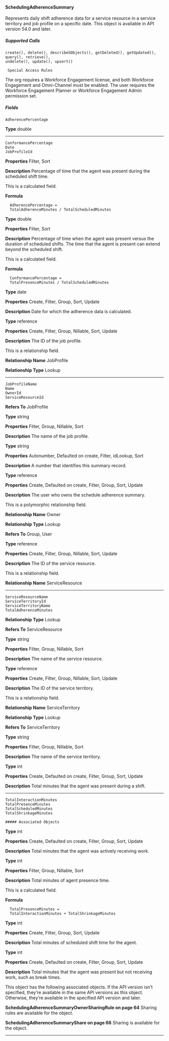 #### SchedulingAdherenceSummary

Represents daily shift adherence data for a service resource in a service territory and job profile on a specific date. This object is available
in API version 54.0 and later.

##### Supported Calls
```
create(), delete(), describeSObjects(), getDeleted(), getUpdated(), query(), retrieve(),
undelete(), update(), upsert()

 Special Access Rules

```
The org requires a Workforce Engagement license, and both Workforce Engagement and Omni-Channel must be enabled. The user
requires the Workforce Engagement Planner or Workforce Engagement Admin permission set.

##### Fields

```
AdherencePercentage

```

**Type**
double


-----

```
ConformancePercentage
Date
JobProfileId

```

**Properties**
Filter, Sort

**Description**
Percentage of time that the agent was present during the scheduled shift time.

This is a calculated field.

**Formula**
```
  AdherencePercentage =
  TotalAdherenceMinutes / TotalScheduledMinutes

```
**Type**
double

**Properties**
Filter, Sort

**Description**
Percentage of time when the agent was present versus the duration of scheduled shifts. The
time that the agent is present can extend beyond the scheduled shift.

This is a calculated field.

**Formula**
```
  ConformancePercentage =
  TotalPresenceMinutes / TotalScheduledMinutes

```
**Type**
date

**Properties**
Create, Filter, Group, Sort, Update

**Description**
Date for which the adherence data is calculated.

**Type**
reference

**Properties**
Create, Filter, Group, Nillable, Sort, Update

**Description**
The ID of the job profile.

This is a relationship field.

**Relationship Name**
JobProfile

**Relationship Type**
Lookup


-----

```
JobProfileName
Name
OwnerId
ServiceResourceId

```

**Refers To**
JobProfile

**Type**
string

**Properties**
Filter, Group, Nillable, Sort

**Description**
The name of the job profile.

**Type**
string

**Properties**
Autonumber, Defaulted on create, Filter, idLookup, Sort

**Description**
A number that identifies this summary record.

**Type**
reference

**Properties**
Create, Defaulted on create, Filter, Group, Sort, Update

**Description**
The user who owns the schedule adherence summary.

This is a polymorphic relationship field.

**Relationship Name**
Owner

**Relationship Type**
Lookup

**Refers To**
Group, User

**Type**
reference

**Properties**
Create, Filter, Group, Nillable, Sort, Update

**Description**
The ID of the service resource.

This is a relationship field.

**Relationship Name**
ServiceResource


-----

```
ServiceResourceName
ServiceTerritoryId
ServiceTerritoryName
TotalAdherenceMinutes

```

**Relationship Type**
Lookup

**Refers To**
ServiceResource

**Type**
string

**Properties**
Filter, Group, Nillable, Sort

**Description**
The name of the service resource.

**Type**
reference

**Properties**
Create, Filter, Group, Nillable, Sort, Update

**Description**
The ID of the service territory.

This is a relationship field.

**Relationship Name**
ServiceTerritory

**Relationship Type**
Lookup

**Refers To**
ServiceTerritory

**Type**
string

**Properties**
Filter, Group, Nillable, Sort

**Description**
The name of the service territory.

**Type**
int

**Properties**
Create, Defaulted on create, Filter, Group, Sort, Update

**Description**
Total minutes that the agent was present during a shift.


-----

```
TotalInteractionMinutes
TotalPresenceMinutes
TotalScheduledMinutes
TotalShrinkageMinutes

##### Associated Objects

```

**Type**
int

**Properties**
Create, Defaulted on create, Filter, Group, Sort, Update

**Description**
Total minutes that the agent was actively receiving work.

**Type**
int

**Properties**
Filter, Group, Nillable, Sort

**Description**
Total minutes of agent presence time.

This is a calculated field.

**Formula**
```
  TotalPresenceMinutes =
  TotalInteractionMinutes + TotalShrinkageMinutes

```
**Type**
int

**Properties**
Create, Filter, Group, Sort, Update

**Description**
Total minutes of scheduled shift time for the agent.

**Type**
int

**Properties**
Create, Defaulted on create, Filter, Group, Sort, Update

**Description**
Total minutes that the agent was present but not receiving work, such as break times.


This object has the following associated objects. If the API version isn’t specified, they’re available in the same API versions as this object.
Otherwise, they’re available in the specified API version and later.

**SchedulingAdherenceSummaryOwnerSharingRule on page 64**
Sharing rules are available for the object.

**SchedulingAdherenceSummaryShare on page 66**
Sharing is available for the object.


-----
